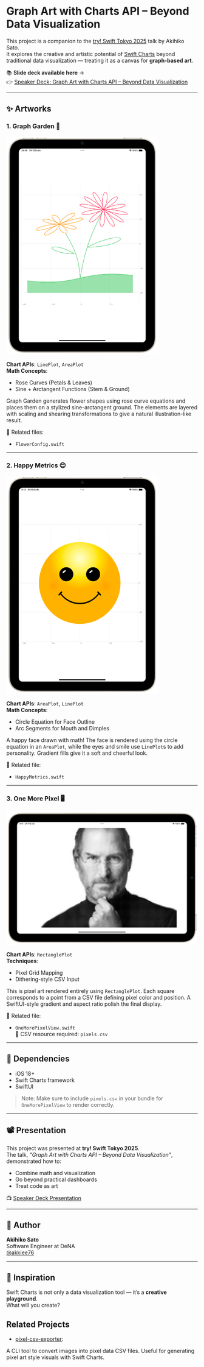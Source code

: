 # Graph Art with Charts API – Beyond Data Visualization

This project is a companion to the [try! Swift Tokyo 2025](https://www.tryswift.co/events/2025/tokyo/en/) talk by Akihiko Sato.  
It explores the creative and artistic potential of [Swift Charts](https://developer.apple.com/documentation/charts) beyond traditional data visualization — treating it as a canvas for **graph-based art**.

📚 **Slide deck available here** →  
👉 [Speaker Deck: Graph Art with Charts API – Beyond Data Visualization](https://speakerdeck.com/akkie76/graph-art-with-charts-api-beyond-data-visualization)

---

## ✨ Artworks

### 1. Graph Garden 🌷

<img src="https://github.com/akkie76/SwiftChartsCanvas/blob/main/Screenshoot/GraphGarden.png" alt="Graph Garden" width="400" />

**Chart APIs**: `LinePlot`, `AreaPlot`  
**Math Concepts**:  
- Rose Curves (Petals & Leaves)  
- Sine + Arctangent Functions (Stem & Ground)

Graph Garden generates flower shapes using rose curve equations and places them on a stylized sine-arctangent ground. The elements are layered with scaling and shearing transformations to give a natural illustration-like result.

📄 Related files:
- `FlowerConfig.swift`

---

### 2. Happy Metrics 😊

<img src="https://github.com/akkie76/SwiftChartsCanvas/blob/main/Screenshoot/HappyMetrics.png" alt="Happy Metrics" width="400" />

**Chart APIs**: `AreaPlot`, `LinePlot`  
**Math Concepts**:  
- Circle Equation for Face Outline  
- Arc Segments for Mouth and Dimples

A happy face drawn with math! The face is rendered using the circle equation in an `AreaPlot`, while the eyes and smile use `LinePlot`s to add personality. Gradient fills give it a soft and cheerful look.

📄 Related file:
- `HappyMetrics.swift`

---

### 3. One More Pixel 🖥

<img src="https://github.com/akkie76/SwiftChartsCanvas/blob/main/Screenshoot/OneMorePixel.png" alt="One More Pixel" width="600" />

**Chart APIs**: `RectanglePlot`  
**Techniques**:  
- Pixel Grid Mapping  
- Dithering-style CSV Input

This is pixel art rendered entirely using `RectanglePlot`. Each square corresponds to a point from a CSV file defining pixel color and position. A SwiftUI-style gradient and aspect ratio polish the final display.

📄 Related file:
- `OneMorePixelView.swift`  
📁 CSV resource required: `pixels.csv`

---

## 🧪 Dependencies

- iOS 18+
- Swift Charts framework
- SwiftUI

> Note: Make sure to include `pixels.csv` in your bundle for `OneMorePixelView` to render correctly.

---

## 📽️ Presentation

This project was presented at **try! Swift Tokyo 2025**.  
The talk, *"Graph Art with Charts API – Beyond Data Visualization"*, demonstrated how to:

- Combine math and visualization
- Go beyond practical dashboards
- Treat code as art

📺 [Speaker Deck Presentation](https://speakerdeck.com/akkie76/graph-art-with-charts-api-beyond-data-visualization)

---

## 👤 Author

**Akihiko Sato**  
Software Engineer at DeNA  
[@akkiee76](https://x.com/akkiee76)

---

## 🧠 Inspiration

Swift Charts is not only a data visualization tool — it’s a **creative playground**.  
What will you create?

## Related Projects

- [pixel-csv-exporter](https://github.com/akkie76/pixel-csv-exporter):  

A CLI tool to convert images into pixel data CSV files. Useful for generating pixel art style visuals with Swift Charts.

